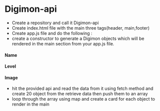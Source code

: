 # Digimon-api

* Create a repository and call it Digimon-api
* Create index.html file with the main three tags(header, main,footer)
* Create app.js file and do the following :
 * create a constructor to generate a Digimon objects which will be rendered in the main section from your app.js file.
#### Name
#### Level
#### Image  
* hit the provided api and read the data from it using fetch method and create 20 object  from the retrieve data then push them to an array 
* loop through the array using map and create a card for each object to render in the main 

